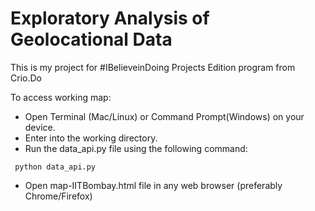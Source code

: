 # Exploratory Analysis of Geolocational Data

This is my project for #IBelieveinDoing Projects Edition program from Crio.Do

To access working map:
- Open Terminal (Mac/Linux) or Command Prompt(Windows) on your device.
- Enter into the working directory.
- Run the data_api.py file using the following command: 
 ```
  python data_api.py
 ```
- Open map-IITBombay.html file in any web browser (preferably Chrome/Firefox)

